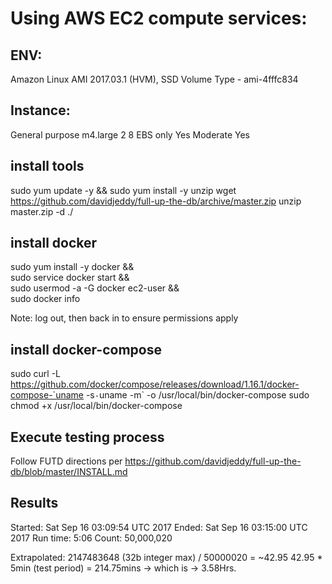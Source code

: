 # Using AWS EC2 compute services:

## ENV:
Amazon Linux AMI 2017.03.1 (HVM), SSD Volume Type - ami-4fffc834

## Instance:
General purpose
m4.large
2
8
EBS only
Yes
Moderate
Yes


##  install tools
sudo yum update -y && sudo yum install -y unzip
wget https://github.com/davidjeddy/full-up-the-db/archive/master.zip
unzip master.zip -d ./

##  install docker
sudo yum install -y docker &&\
sudo service docker start &&\
sudo usermod -a -G docker ec2-user &&\
sudo docker info

Note: log out, then back in to ensure permissions apply

##  install docker-compose
sudo curl -L https://github.com/docker/compose/releases/download/1.16.1/docker-compose-`uname -s`-`uname -m` -o /usr/local/bin/docker-compose
sudo chmod +x /usr/local/bin/docker-compose

## Execute testing process
Follow FUTD directions per https://github.com/davidjeddy/full-up-the-db/blob/master/INSTALL.md


##  Results
Started: 
Sat Sep 16 03:09:54 UTC 2017
Ended: 
Sat Sep 16 03:15:00 UTC 2017
Run time:
5:06
Count:
50,000,020


Extrapolated:
2147483648 (32b integer max) / 50000020 = ~42.95
42.95 * 5min (test period) = 214.75mins -> which is -> 3.58Hrs.
